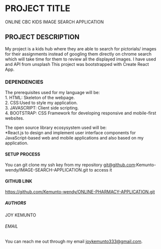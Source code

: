 # PROJECT TITLE
ONLINE CBC KIDS IMAGE SEARCH APPLICATION
## PROJECT DESCRIPTION
My project is a kids hub where they are able to search for pictorials/ images for their assignments instead of googling them directly on chrome search which will take time for them to review all the displayed images. I have used and API from unsplash 
This project was bootstrapped with Create React App.
### DEPENDENCIES
The prerequisites used for my language will be:<br>
    1. HTML: Skeleton of the webpage.<br>
    2. CSS:Used to style my application.<br>
    3. JAVASCRIPT: Client side scripting.<br>
    4. BOOTSTRAP: CSS Framework for developing responsive and mobile-first websites.<br>

The open source library ecosysystem used will be:<br>
    *React.js to design and implement user interface components for JavaScript-based web and mobile applications and also based on my application.

####  SETUP PROCESS
You can git clone my ssh key from my repository git@github.com:Kemunto-wendy/IMAGE-SEARCH-APPLICATION.git to access it

####  GITHUB LINK
https://github.com/Kemunto-wendy/ONLINE-PHARMACY-APPLICATION.git

#####  AUTHORS
JOY KEMUNTO

###### EMAIL
You can reach me out through my email joykemunto333@gmail.com.  
